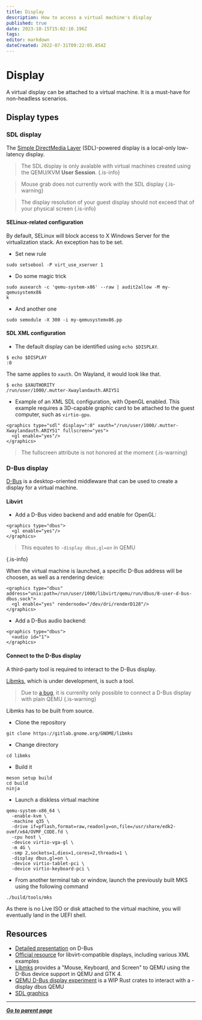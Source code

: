 ```yaml
---
title: Display
description: How to access a virtual machine's display
published: true
date: 2023-10-15T15:02:10.196Z
tags: 
editor: markdown
dateCreated: 2022-07-31T09:22:05.854Z
---
```


# Display

A virtual display can be attached to a virtual machine. It is a must-have for non-headless scenarios.

## Display types

### SDL display

The [Simple DirectMedia Layer](https://www.libsdl.org/) (SDL)-powered display is a local-only low-latency display. 

> The SDL display is only avalable with virtual machines created using the QEMU/KVM **User Session**.
{.is-info}

> Mouse grab does not currently work with the SDL display
{.is-warning}

> The display resolution of your guest display should not exceed that of your physical screen
{.is-info}

#### SELinux-related configuration

By default, SELinux will block access to X Windows Server for the virtualization stack. An exception has to be set.

* Set new rule

```
sudo setsebool -P virt_use_xserver 1
```

* Do some magic trick 

```
sudo ausearch -c 'qemu-system-x86' --raw | audit2allow -M my-qemusystemx86
k
```

* And another one

```
sudo semodule -X 300 -i my-qemusystemx86.pp
```

#### SDL XML configuration

* The default display can be identified using `echo $DISPLAY`. 

``` 
$ echo $DISPLAY
:0
```

The same applies to `xauth`. On Wayland, it would look like that. 

``` 
$ echo $XAUTHORITY
/run/user/1000/.mutter-Xwaylandauth.ARIY51
```

* Example of an XML SDL configuration, with OpenGL enabled. This example requires a 3D-capable graphic card to be attached to the guest computer, such as `virtio-gpu`.

```
<graphics type="sdl" display=":0" xauth="/run/user/1000/.mutter-Xwaylandauth.ARIY51" fullscreen="yes">
  <gl enable="yes"/>
</graphics>
```

> The fullscreen attribute is not honored at the moment
{.is-warning}

### D-Bus display

[D-Bus](https://www.freedesktop.org/wiki/Software/dbus/) is a desktop-oriented middleware that can be used to create a display for a virtual machine.  

#### Libvirt

* Add a D-Bus video backend and add enable for OpenGL:

```
<graphics type="dbus">
  <gl enable="yes"/>
</graphics>
```

> This equates to `-display dbus,gl=on` in QEMU
> 
{.is-info}

When the virtual machine is launched, a specific D-Bus address will be choosen, as well as a rendering device: 

```
<graphics type="dbus" address="unix:path=/run/user/1000/libvirt/qemu/run/dbus/8-user-d-bus-dbus.sock">
  <gl enable="yes" rendernode="/dev/dri/renderD128"/>
</graphics>
```

* Add a D-Bus audio backend:

```
<graphics type="dbus">
  <audio id="1">
</graphics>
```

#### Connect to the D-Bus display

A third-party tool is required to interact to the D-Bus display. 

[Libmks](https://gitlab.gnome.org/GNOME/libmks), which is under development, is such a tool. 

> Due to [a bug](https://gitlab.gnome.org/GNOME/libmks/-/issues/16), it is currenlty only possible to connect a D-Bus display with plain QEMU
{.is-warning}

Libmks has to be built from source.

- Clone the repository 

``` 
git clone https://gitlab.gnome.org/GNOME/libmks
``` 

- Change directory

```
cd libmks
```

- Build it

``` 
meson setup build
cd build
ninja
```

- Launch a diskless virtual machine

```
qemu-system-x86_64 \
  -enable-kvm \
  -machine q35 \
  -drive if=pflash,format=raw,readonly=on,file=/usr/share/edk2-ovmf/x64/OVMF_CODE.fd \
  -cpu host \
  -device virtio-vga-gl \
  -m 4G \
  -smp 2,sockets=1,dies=1,cores=2,threads=1 \
  -display dbus,gl=on \
  -device virtio-tablet-pci \
  -device virtio-keyboard-pci \
```

- From another terminal tab or window, launch the previously built MKS using the following command 

```
./build/tools/mks
```

As there is no Live ISO or disk attached to the virtual machine, you will eventually land in the UEFI shell. 

## Resources

* [Detailed presentation](https://bootlin.com/pub/conferences/2016/meetup/dbus/josserand-dbus-meetup.pdf) on D-Bus
* [Official resource](https://libvirt.org/formatdomain.html#graphical-framebuffers) for libvirt-compatible displays, including various XML examples
* [Libmks](https://gitlab.gnome.org/chergert/libmks) provides a "Mouse, Keyboard, and Screen" to QEMU using the D-Bus device support in QEMU and GTK 4. 
* [QEMU D-Bus display experiment](https://gitlab.com/marcandre.lureau/qemu-display/) is a WIP Rust crates to interact with a -display dbus QEMU
* [SDL graphics](https://fedoraproject.org/wiki/How_to_debug_Virtualization_problems#SDL_Graphics)

---

*[**Go to parent page**](https://wiki.phyllo.me/)*